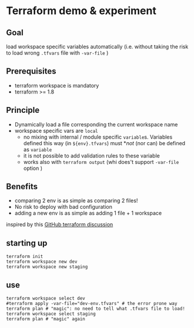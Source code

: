 # Terraform demo & experiment

## Goal

load workspace specific variables automatically (i.e. without taking the risk to load wrong `.tfvars`  file with `-var-file` )

## Prerequisites

* terraform workspace is mandatory
* terraform &gt;= 1.8

## Principle

* Dynamically load a file corresponding the current workspace name
* workspace specific vars are `local`
  * no mixing with internal / module specific `variable`s. Variables defined this way (in `${env}.tfvars`) must  **not* (nor can) be defined as `variable`
  * it is not possible to add validation rules to these variable
  * works also with `terraform output` (whi does't support `-var-file` option )

## Benefits

* comparing 2 env is as simple as comparing 2 files!
* No risk to deploy with bad configuration
* adding a new env is as simple as adding 1 file + 1 workspace

inspired by this [GitHub terraform discussion](https://github.com/hashicorp/terraform/issues/15966#issuecomment-2150853115)

## starting up

```shell
terraform init
terraform workspace new dev
terraform workspace new staging
```

## use

```shell
terraform workspace select dev
#terraform apply -var-file="dev-env.tfvars" # the error prone way
terraform plan # "magic": no need to tell what .tfvars file to load!
terraform workspace select staging
terraform plan # "magic" again
```
